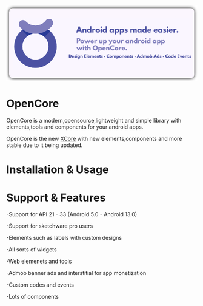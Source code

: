 <img src="https://github.com/TherionRO/OpenCore/blob/main/githubfiles/assets/OpenCore.png?raw=true"/>

# OpenCore
OpenCore is a modern,opensource,lightweight and simple library with elements,tools and components for your android apps.

OpenCore is the new [XCore](https://github.com/TherionRO/XCore) with new elements,components and more stable due to it being updated.

# Installation & Usage





# Support & Features

-Support for API 21 - 33 (Android 5.0 - Android 13.0)

-Support for sketchware pro users

-Elements such as labels with custom designs

-All sorts of widgets

-Web elemenets and tools

-Admob banner ads and interstitial for app monetization

-Custom codes and events

-Lots of components

